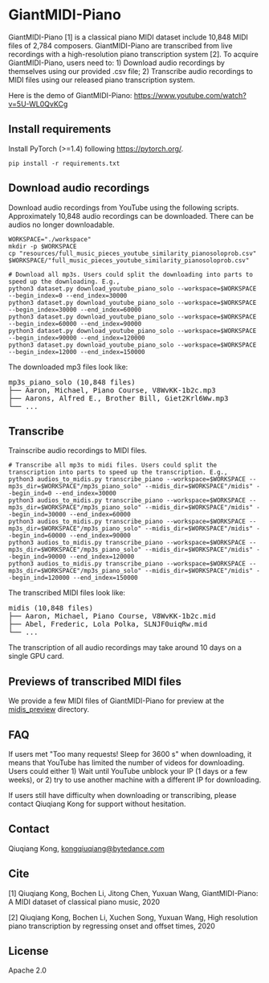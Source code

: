 # GiantMIDI-Piano

GiantMIDI-Piano [1] is a classical piano MIDI dataset include 10,848 MIDI files of 2,784 composers. GiantMIDI-Piano are transcribed from live recordings with a high-resolution piano transcription system [2]. To acquire GiantMIDI-Piano, users need to: 1) Download audio recordings by themselves using our provided .csv file; 2) Transcribe audio recordings to MIDI files using our released piano transcription system. 

Here is the demo of GiantMIDI-Piano: https://www.youtube.com/watch?v=5U-WL0QvKCg

## Install requirements
Install PyTorch (>=1.4) following https://pytorch.org/.

```
pip install -r requirements.txt
```

## Download audio recordings
Download audio recordings from YouTube using the following scripts. Approximately 10,848 audio recordings can be downloaded. There can be audios no longer downloadable.

```
WORKSPACE="./workspace"
mkdir -p $WORKSPACE
cp "resources/full_music_pieces_youtube_similarity_pianosoloprob.csv" $WORKSPACE/"full_music_pieces_youtube_similarity_pianosoloprob.csv"

# Download all mp3s. Users could split the downloading into parts to speed up the downloading. E.g.,
python3 dataset.py download_youtube_piano_solo --workspace=$WORKSPACE --begin_index=0 --end_index=30000
python3 dataset.py download_youtube_piano_solo --workspace=$WORKSPACE --begin_index=30000 --end_index=60000
python3 dataset.py download_youtube_piano_solo --workspace=$WORKSPACE --begin_index=60000 --end_index=90000
python3 dataset.py download_youtube_piano_solo --workspace=$WORKSPACE --begin_index=90000 --end_index=120000
python3 dataset.py download_youtube_piano_solo --workspace=$WORKSPACE --begin_index=12000 --end_index=150000
```

The downloaded mp3 files look like:

<pre>
mp3s_piano_solo (10,848 files)
├── Aaron, Michael, Piano Course, V8WvKK-1b2c.mp3
├── Aarons, Alfred E., Brother Bill, Giet2Krl6Ww.mp3
└── ...
</pre>

## Transcribe
Trainscribe audio recordings to MIDI files.

```
# Transcribe all mp3s to midi files. Users could split the transcription into parts to speed up the transcription. E.g.,
python3 audios_to_midis.py transcribe_piano --workspace=$WORKSPACE --mp3s_dir=$WORKSPACE"/mp3s_piano_solo" --midis_dir=$WORKSPACE"/midis" --begin_ind=0 --end_index=30000
python3 audios_to_midis.py transcribe_piano --workspace=$WORKSPACE --mp3s_dir=$WORKSPACE"/mp3s_piano_solo" --midis_dir=$WORKSPACE"/midis" --begin_ind=30000 --end_index=60000
python3 audios_to_midis.py transcribe_piano --workspace=$WORKSPACE --mp3s_dir=$WORKSPACE"/mp3s_piano_solo" --midis_dir=$WORKSPACE"/midis" --begin_ind=60000 --end_index=90000
python3 audios_to_midis.py transcribe_piano --workspace=$WORKSPACE --mp3s_dir=$WORKSPACE"/mp3s_piano_solo" --midis_dir=$WORKSPACE"/midis" --begin_ind=90000 --end_index=120000
python3 audios_to_midis.py transcribe_piano --workspace=$WORKSPACE --mp3s_dir=$WORKSPACE"/mp3s_piano_solo" --midis_dir=$WORKSPACE"/midis" --begin_ind=120000 --end_index=150000
```

The transcribed MIDI files look like:

<pre>
midis (10,848 files)
├── Aaron, Michael, Piano Course, V8WvKK-1b2c.mid
├── Abel, Frederic, Lola Polka, SLNJF0uiqRw.mid
└── ...
</pre>

The transcription of all audio recordings may take around 10 days on a single GPU card.

## Previews of transcribed MIDI files
We provide a few MIDI files of GiantMIDI-Piano for preview at the [midis_preview](midis_preview) directory.

## FAQ
If users met "Too many requests! Sleep for 3600 s" when downloading, it means that YouTube has limited the number of videos for downloading. Users could either 1) Wait until YouTube unblock your IP (1 days or a few weeks), or 2) try to use another machine with a different IP for downloading.

If users still have difficulty when downloading or transcribing, please contact Qiuqiang Kong for support without hesitation.

## Contact
Qiuqiang Kong, kongqiuqiang@bytedance.com

## Cite
[1] Qiuqiang Kong, Bochen Li, Jitong Chen, Yuxuan Wang, GiantMIDI-Piano: A MIDI dataset of classical piano music, 2020

[2] Qiuqiang Kong, Bochen Li, Xuchen Song, Yuxuan Wang, High resolution piano transcription by regressing onset and offset times, 2020

## License
Apache 2.0